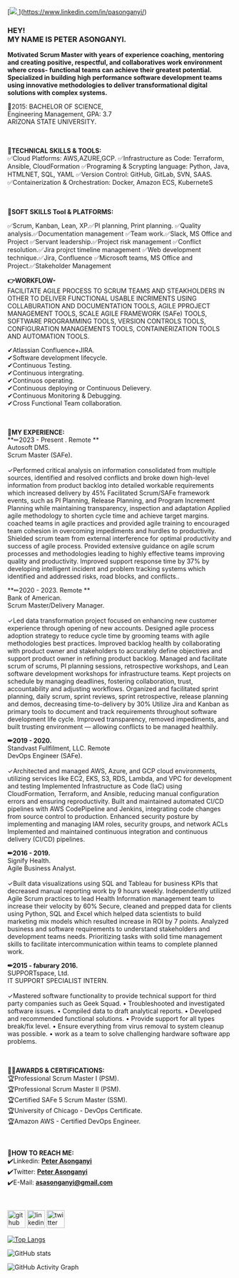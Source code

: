 [[![](https://i.pinimg.com/originals/ff/d8/ec/ffd8ec1b52077a620112a4f5870fb9a7.jpg)
](https://github.com/peter60626)](https://www.linkedin.com/in/pasonganyi/)
### HEY! <br> MY NAME IS PETER ASONGANYI.

**Motivated Scrum Master with years of experience coaching, mentoring and creating positive, respectful, and collaboratives work environment where cross- functional teams can achieve their greatest potential. Specialized in building high performance software development teams using innovative methodologies to deliver transformational digital solutions with complex systems.** <br>

  
📗2015: BACHELOR OF SCIENCE, <br>
  Engineering Management, GPA: 3.7 <br>
  ARIZONA STATE UNIVERSITY. <br>
  

**<br><br>🎡TECHNICAL SKILLS & TOOLS:** <br>
✅Cloud Platforms: AWS,AZURE,GCP.
✅Infrastructure as Code: Terraform, Ansible, CloudFormation
✅Programing & Scrypting language: Python, Java, HTMLNET, SQL, YAML
✅Version Control: GitHub, GitLab, SVN, SAAS.
✅Containerization & Orchestration: Docker, Amazon ECS, KuberneteS


**<br><br>🎡SOFT SKILLS Tool & PLATFORMS:** <br>

✅Scrum, Kanban, Lean, XP.✅PI planning, Print planning.
✅Quality analysis.✅Documentation management
✅Team work.✅Slack, MS Office and Project
✅Servant leadership.✅Project risk management
✅Conflict resolution.✅Jira projrct timeline management
✅Web development technique.✅Jira, Confluence
✅Microsoft teams, MS Office and Project.✅Stakeholder Management


**👉WORKFLOW-** <br>
FACILITATE AGILE PROCESS TO SCRUM TEAMS AND STEAKHOLDERS IN OTHER TO DELIVER FUNCTIONAL USABLE INCRIMENTS USING COLLABURATION AND DOCUMENTATION TOOLS, AGILE PPROJECT MANAGEMENT TOOLS, SCALE AGILE FRAMEWORK (SAFe) TOOLS, SOFTWARE PROGRAMMING TOOLS, VERSION CONTROLS TOOLS, CONFIGURATION MANAGEMENTS TOOLS, CONTAINERIZATION TOOLS AND AUTOMATION TOOLS. <br>

✔Atlassian Confluence+JIRA.<br>
✔Software development lifecycle.<br>
✔Continuous Testing.<br>
✔Continuous intergrating.<br>
✔Continuos operating.<br>
✔Continuous deploying or Continuous Delievery.<br>
✔Continuous Monitoring & Debugging.<br>
✔Cross Functional Team collaboration.<br>


**<br><br>🎡MY EXPERIENCE:**<br>
**✏2023 - Present . Remote ** <br> Autosoft DMS. <br> Scrum Master (SAFe). <br>
<br> ✓Performed critical analysis on information consolidated from multiple sources, identified and resolved conflicts and broke down high-level information from product backlog into detailed workable requirements which increased delivery by 45%
Facilitated Scrum/SAFe framework events, such as PI Planning, Release Planning, and Program Increment Planning while maintaining transparency, inspection and adaptation
Applied agile methodology to shorten cycle time and achieve target margins. coached teams in agile practices and provided agile training to encouraged team cohesion in overcoming impediments and hurdles to productivity.
Shielded scrum team from external interference for optimal productivity and success of agile process.
Provided extensive guidance on agile scrum processes and methodologies leading to highly effective teams improving quality and productivity. Improved support response time by 37% by developing intelligent incident and problem tracking systems which identified and addressed risks, road blocks, and conflicts..

**✏2020 - 2023. Remote ** <br> Bank of American. <br> Scrum Master/Delivery Manager. <br>
<br> ✓Led data transformation project focused on enhancing new customer experience through opening of new accounts. Designed agile process adoption strategy to reduce cycle time by grooming teams with agile methodologies best practices.
Improved backlog health by collaborating with product owner and stakeholders to accurately define objectives and support product owner in refining product backlog.
Managed and facilitate scrum of scrums, PI planning sessions, retrospective workshops, and Lean software development workshops for infrastructure teams.
Kept projects on schedule by managing deadlines, fostering collaboration, trust, accountability and adjusting workflows.
Organized and facilitated sprint planning, daily scrum, sprint reviews, sprint retrospective, release planning and demos, decreasing time-to-delivery by 30%
Utilize Jira and Kanban as primary tools to document and track requirements throughout software development life cycle.
Improved transparency, removed impediments, and built trusting environment — allowing conflicts to be managed healthily.

**✏2019 -  2020.** <br>Standvast Fullfilment, LLC. Remote <br> DevOps Engineer (SAFe). <br>
<br> ✓Architected and managed AWS, Azure, and GCP cloud environments, utilizing services like EC2, EKS, S3, RDS, Lambda, and VPC for development and testing
Implemented Infrastructure as Code (IaC) using CloudFormation, Terraform, and Ansible, reducing
manual configuration errors and ensuring reproductivity.
Built and maintained automated CI/CD pipelines with AWS CodePipeline and Jenkins, integrating code changes from source control to production.
Enhanced security posture by implementing and managing IAM roles, security groups, and network ACLs
Implemented and maintained continuous integration and continuous delivery (CI/CD) pipelines.

**✏2016 - 2019.** <br> Signify Health.<br>Agile Business Analyst.<br>
<br> ✓Built data visualizations using SQL and Tableau for business KPIs that decreased manual reporting work by 9 hours weekly.
Independently utilized Agile Scrum practices to lead Health Information management team to increase their velocity by 60%
Secure, cleaned and prepped data for clients using Python, SQL and Excel which helped data scientists to build marketing mix models which resulted increase in ROI by 7 points.
Analyzed business and software requirements to understand stakeholders and development teams needs.
Prioritizing tasks with solid time management skills to facilitate intercommunication within teams to complete planned work.


**✏2015 - faburary 2016.** <br>SUPPORTspace, Ltd.<br>IT SUPPORT SPECIALIST INTERN.<br>
<br> ✓Mastered software functionality to provide technical support for third party companies such as Geek Squad. • Troubleshooted and investigated software issues. • Compiled data to draft analytical reports. • Developed and recommended functional solutions. • Provide support for all types break/fix level. • Ensure everything from virus removal to system cleanup was possible. • work as a team to solve challenging hardware software app problems.



**<br><br>👨‍🎓AWARDS & CERTIFICATIONS:** <br>
🏆Professional Scrum Master I (PSM).<br>
🏆Professional Scrum Master II (PSM). <br>
🏆Certified SAFe 5 Scrum Master (SSM). <br>
🏆University of Chicago - DevOps Certificate. <br>
🏆Amazon AWS - Certified DevOps Engineer. <br>



**<br><br>🛑HOW TO REACH ME:**<br>
✔️Linkedin: **[Peter Asonganyi](https://www.linkedin.com/in/pasonganyi/)<br>**
✔️Twitter: **[Peter Asonganyi](https://twitter.com/pasonganyi)<br>**
✔️E-Mail: **asasonganyi@gmail.com<br>**



<br><br>[<img src='https://cdn.jsdelivr.net/npm/simple-icons@3.0.1/icons/github.svg' alt='github' height='40'>](https://github.com/peter60626)  [<img src='https://cdn.jsdelivr.net/npm/simple-icons@3.0.1/icons/linkedin.svg' alt='linkedin' height='40'>](https://www.linkedin.com/in/pasonganyi/) [<img src='https://cdn.jsdelivr.net/npm/simple-icons@3.0.1/icons/twitter.svg' alt='twitter' height='40'>](https://twitter.com/pasonganyi)


[![Top Langs](https://github-readme-stats.vercel.app/api/top-langs/?username=peter60626)](https://github.com/anuraghazra/github-readme-stats)

![GitHub stats](https://github-readme-stats.vercel.app/api?username=peter60626&show_icons=true&count_private=true)  

![GitHub Activity Graph](https://activity-graph.herokuapp.com/graph?username=peter60626)  


